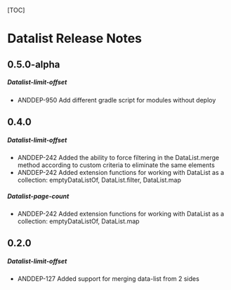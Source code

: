 [TOC]
# Datalist Release Notes
## 0.5.0-alpha
##### Datalist-limit-offset
* ANDDEP-950 Add different gradle script for modules without deploy
## 0.4.0
##### Datalist-limit-offset
* ANDDEP-242 Added the ability to force filtering in the DataList.merge method according to custom criteria to eliminate the same elements
* ANDDEP-242 Added extension functions for working with DataList as a collection: emptyDataListOf, DataList.filter, DataList.map
##### Datalist-page-count
* ANDDEP-242 Added extension functions for working with DataList as a collection: emptyDataListOf, DataList.map
## 0.2.0
##### Datalist-limit-offset
* ANDDEP-127 Added support for merging data-list from 2 sides